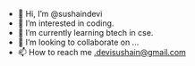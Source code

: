 - 👋 Hi, I’m @sushaindevi
- 👀 I’m interested in coding.
- 🌱 I’m currently learning btech in cse.
- 💞️ I’m looking to collaborate on ...
- 📫 How to reach me .devisushain@gmail.com

<!---
suhaindevi/suhaindevi is a ✨ special ✨ repository because its `README.md` (this file) appears on your GitHub profile.
You can click the Preview link to take a look at your changes.
--->
